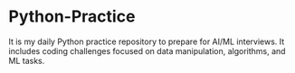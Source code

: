 # Python-Practice

It is my daily Python practice repository to prepare for AI/ML interviews. It includes coding challenges focused on data manipulation, algorithms, and ML tasks.
